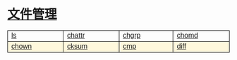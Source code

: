 # [文件管理](/linuxcommand/file_management/index)

<style type="text/css">
#customers{
	font-family:"Trebuchet MS", Arial, Helvetica, sans-serif;
	border: 1;
	width: 100%;
	border-collapse:collapse; 
}
#customers td, #customers th{
	width: 220;
	font-size:1em;
	border:1px solid #000000;
}

#customers tr.alt td{
	color:#000000;
	background-color:#FFF8DC;
}
</style>
<table  id="customers">
<tr>
	<td width="220"><a href="/#/linuxcommand/file_management/ls">ls</a></td>
	<td width="220"><a href="/#/linuxcommand/file_management/chattr">chattr</td>
	<td width="220"><a href="/#/linuxcommand/file_management/chgrp">chgrp</a></td>
	<td width="220"><a href="/#/linuxcommand/file_management/chmod">chomd</a></td>
</tr>
<tr class="alt">
	<td><a href="/#/linuxcommand/file_management/chown">chown</a></td>
	<td><a href="/#/linuxcommand/file_management/cksum">cksum</a></td>
	<td><a href="/#/linuxcommand/file_management/cmp">cmp</a></td>
	<td><a href="/#/linuxcommand/file_management/diff">diff</a></td>
</tr>
</table>
